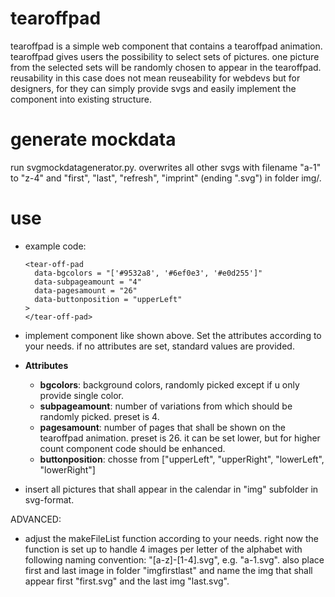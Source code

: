 # tearoffpad
tearoffpad is a simple web component that contains a tearoffpad animation. tearoffpad gives users the possibility to select sets of pictures. one picture from the selected sets will be randomly chosen to appear in the tearoffpad. reusability in this case does not mean reuseability for webdevs but for designers, for they can simply provide svgs and easily implement the component into existing structure.

# generate mockdata
run svgmockdatagenerator.py. overwrites all other svgs with filename "a-1" to "z-4" and "first", "last", "refresh", "imprint" (ending ".svg") in folder img/.

# use
* example code:
    
      <tear-off-pad 
        data-bgcolors = "['#9532a8', '#6ef0e3', '#e0d255']"
        data-subpageamount = "4"
        data-pagesamount = "26"
        data-buttonposition = "upperLeft"
      >
      </tear-off-pad>

* implement component like shown above. Set the attributes according to your needs. if no attributes are set, standard values are provided.

* **Attributes**
  * **bgcolors**: background colors, randomly picked except if u only provide single color.
  * **subpageamount**: number of variations from which should be randomly picked. preset is 4.
  * **pagesamount**: number of pages that shall be shown on the tearoffpad animation. preset is 26. it can be set lower, but for higher count component code should be enhanced.
  * **buttonposition**: chosse from ["upperLeft", "upperRight", "lowerLeft", "lowerRight"]

* insert all pictures that shall appear in the calendar in "img" subfolder in svg-format.

ADVANCED:
* adjust the makeFileList function according to your needs. right now the function is set up to handle 4 images per letter of the alphabet with following naming convention: "[a-z]-[1-4].svg", e.g. "a-1.svg".
also place first and last image in folder "imgfirstlast" and name the img that shall appear first "first.svg" and the last img "last.svg".

